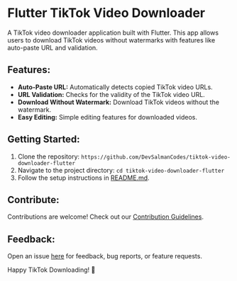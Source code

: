 # Flutter TikTok Video Downloader

A TikTok video downloader application built with Flutter. This app allows users to download TikTok videos without watermarks with features like auto-paste URL and validation.

## Features:
- **Auto-Paste URL:** Automatically detects copied TikTok video URLs.
- **URL Validation:** Checks for the validity of the TikTok video URL.
- **Download Without Watermark:** Download TikTok videos without the watermark.
- **Easy Editing:** Simple editing features for downloaded videos.

## Getting Started:
1. Clone the repository: `https://github.com/DevSalmanCodes/tiktok-video-downloader-flutter`
2. Navigate to the project directory: `cd tiktok-video-downloader-flutter`
3. Follow the setup instructions in [README.md](./README.md).

## Contribute:
Contributions are welcome! Check out our [Contribution Guidelines](CONTRIBUTING.md).

## Feedback:
Open an issue [here](https://github.com/DevSalmanCodes/tiktok-video-downloader-flutter) for feedback, bug reports, or feature requests.

Happy TikTok Downloading! 🚀
